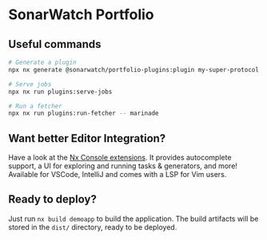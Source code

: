# SonarWatch Portfolio

## Useful commands

```bash
# Generate a plugin
npx nx generate @sonarwatch/portfolio-plugins:plugin my-super-protocol

# Serve jobs
npx nx run plugins:serve-jobs

# Run a fetcher
npx nx run plugins:run-fetcher -- marinade
```

## Want better Editor Integration?

Have a look at the [Nx Console extensions](https://nx.dev/nx-console). It provides autocomplete support, a UI for exploring and running tasks & generators, and more! Available for VSCode, IntelliJ and comes with a LSP for Vim users.

## Ready to deploy?

Just run `nx build demoapp` to build the application. The build artifacts will be stored in the `dist/` directory, ready to be deployed.
